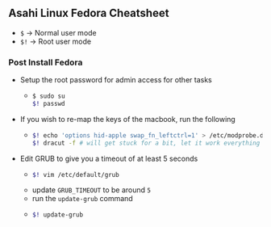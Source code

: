 ---
---

## Asahi Linux Fedora Cheatsheet

- `$` -> Normal user mode
- `$!` -> Root user mode

### Post Install Fedora

- Setup the root password for admin access for other tasks

  - ```bash
    $ sudo su
    $! passwd
    ```

- If you wish to re-map the keys of the macbook, run the following

  - ```bash
    $! echo 'options hid-apple swap_fn_leftctrl=1' > /etc/modprobe.d/keyboard.conf
    $! dracut -f # will get stuck for a bit, let it work everything out
    ```

- Edit GRUB to give you a timeout of at least 5 seconds

  - ```bash
    $! vim /etc/default/grub
    ```
  - update `GRUB_TIMEOUT` to be around `5`
  - run the `update-grub` command
  - ```bash
    $! update-grub
    ```
